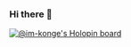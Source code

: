 ### Hi there 👋

[![@im-konge's Holopin board](https://holopin.io/api/user/board?user=konge)](https://holopin.io/@konge)
<!-- ![im-konge's GitHub stats](https://github-readme-stats.vercel.app/api?username=im-konge&show_icons=true&theme=codeSTACKr) -->
